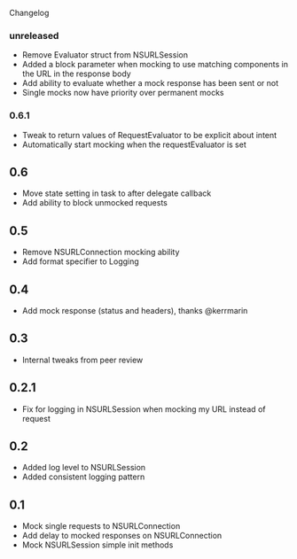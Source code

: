 Changelog

### unreleased
+ Remove Evaluator struct from NSURLSession
+ Added a block parameter when mocking to use matching components in the URL in the response body
+ Add ability to evaluate whether a mock response has been sent or not
+ Single mocks now have priority over permanent mocks

### 0.6.1
+ Tweak to return values of RequestEvaluator to be explicit about intent
+ Automatically start mocking when the requestEvaluator is set

## 0.6
+ Move state setting in task to after delegate callback
+ Add ability to block unmocked requests

## 0.5
+ Remove NSURLConnection mocking ability
+ Add format specifier to Logging

## 0.4
+ Add mock response (status and headers), thanks @kerrmarin

## 0.3
+ Internal tweaks from peer review

## 0.2.1
+ Fix for logging in NSURLSession when mocking my URL instead of request


## 0.2
+ Added log level to NSURLSession
+ Added consistent logging pattern 

## 0.1
+ Mock single requests to NSURLConnection
+ Add delay to mocked responses on NSURLConnection
+ Mock NSURLSession simple init methods
